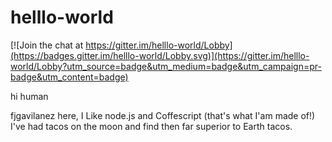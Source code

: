 # helllo-world

[![Join the chat at https://gitter.im/helllo-world/Lobby](https://badges.gitter.im/helllo-world/Lobby.svg)](https://gitter.im/helllo-world/Lobby?utm_source=badge&utm_medium=badge&utm_campaign=pr-badge&utm_content=badge)

hi human

fjgavilanez here, I Like node.js and Coffescript (that's what I'am made of!)
I've had tacos on the moon and find then far superior to Earth tacos.
